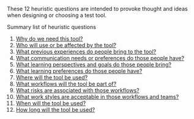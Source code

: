 These 12 heuristic questions are intended to provoke thought and ideas when designing or choosing a test tool.

Summary list of heuristic questions
1. [Why do we need this tool?](H1-why-do-we-need-this-tool.md)
2. [Who will use or be affected by the tool?](H2-Who-will-use-or-be-affected-by-this-tool.md)
3. [What previous experiences do people bring to the tool?](H3-What-previous-experiences-do-people-bring-to-the-tool.md)
4. [What communication needs or preferences do those people have?](H4-What-communication-needs-or-preferences-do-those-people-have.md)
5. [What learning perspectives and goals do those people bring?](H5-What-learning-perspectives-and-goals-do-those-people-bring.md)
6. [What learning preferences do those people have?](What-learning-preferences-do-those-people-have.md)
7. [Where will the tool be used?](Where-will-the-tool-be-used.md)
8. [What workflows will the tool be part of?](What-workflows-will-the-tool-be-part-of.md)
9. [What risks are associated with those workflows?](What-risks-are-associated-with-those-workflows.md)
10. [What work styles are acceptable in those workflows and teams?](What-work-styles-are-acceptable-in-those-workflows-and-teams.md)
11. [When will the tool be used?](When-will-the-tool-be-used.md)
12. [How long will the tool be used?](How-long-will-the-tool-be-used.md)
